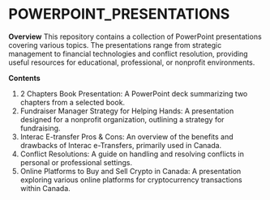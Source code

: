 # POWERPOINT_PRESENTATIONS
**Overview**
This repository contains a collection of PowerPoint presentations covering various topics. The presentations range from strategic management to financial technologies and conflict resolution, providing useful resources for educational, professional, or nonprofit environments.

**Contents**
1) 2 Chapters Book Presentation: A PowerPoint deck summarizing two chapters from a selected book.
2) Fundraiser Manager Strategy for Helping Hands: A presentation designed for a nonprofit organization, outlining a strategy for fundraising.
3) Interac E-transfer Pros & Cons: An overview of the benefits and drawbacks of Interac e-Transfers, primarily used in Canada.
4) Conflict Resolutions: A guide on handling and resolving conflicts in personal or professional settings.
5) Online Platforms to Buy and Sell Crypto in Canada: A presentation exploring various online platforms for cryptocurrency transactions 
   within Canada.
